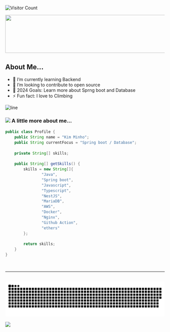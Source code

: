 ![Visitor Count](https://profile-counter.glitch.me/klaus9267/count.svg)

<a href="https://github.com/devxb/gitanimals">
  <img src="https://render.gitanimals.org/lines/klaus9267?pet-id=625019788851922675" width="1000" height="120"/>
</a>

## About Me...

- 🔗 I’m currently learning Backend
- 👐 I’m looking to contribute to open source
- 🥅 2024 Goals: Learn more about Sprng boot and Database
- ⚡ Fun fact: I love to Climbing

![line](https://cdn.discordapp.com/attachments/842741907720896512/842806312386428948/gif.gif)

### <img src="https://media.giphy.com/media/VgCDAzcKvsR6OM0uWg/giphy.gif" width="50"> A little more about me...

```Java
public class Profile {
    public String name = "Kim Minho";
    public String currentFocus = "Spring boot / Database";

    private String[] skills;

    public String[] getSkills() {
        skills = new String[]{
                "Java",
                "Spring boot",
                "Javascript",
                "Typescript",
                "NestJS",
                "MariaDB",
                "AWS",
                "Docker",
                "Nginx",
                "Github Action",
                "ethers"
        };

        return skills;
    }
}

```

<br>

---

<div align="center">

</div>

<br>

<img src="https://raw.githubusercontent.com/Envoy-VC/Envoy-VC/output/github-contribution-grid-snake-dark.svg">

<br>

<img src="https://www.animatedimages.org/data/media/562/animated-line-image-0184.gif" width="1920" height=""></img>
